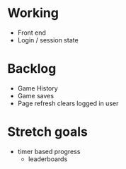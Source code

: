 


# Working
- Front end
- Login / session state


# Backlog
- Game History
- Game saves
- Page refresh clears logged in user

# Stretch goals
- timer based progress
  - leaderboards